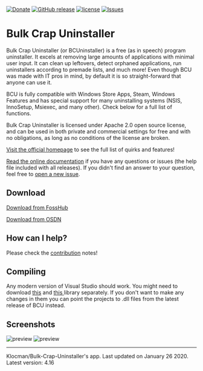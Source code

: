 [![Donate](https://img.shields.io/badge/donate-paypal%20%2F%20bitcoin-brightgreen.svg)](http://klocmansoftware.weebly.com/donate.html)
[![GitHub release](https://img.shields.io/github/release/klocman/Bulk-Crap-Uninstaller.svg)](https://github.com/Klocman/Bulk-Crap-Uninstaller/releases)
[![license](https://img.shields.io/github/license/klocman/Bulk-Crap-Uninstaller.svg)](https://github.com/Klocman/Bulk-Crap-Uninstaller/blob/master/Licence.txt)
[![Issues](https://img.shields.io/github/issues/klocman/Bulk-Crap-Uninstaller.svg)](https://github.com/Klocman/Bulk-Crap-Uninstaller/issues)

# Bulk Crap Uninstaller
Bulk Crap Uninstaller (or BCUninstaller) is a free (as in speech) program uninstaller. It excels at removing large amounts of applications with minimal user input. It can clean up leftovers, detect orphaned applications, run uninstallers according to premade lists, and much more! Even though BCU was made with IT pros in mind, by default it is so straight-forward that anyone can use it.

BCU is fully compatible with Windows Store Apps, Steam, Windows Features and has special support for many uninstalling systems (NSIS, InnoSetup, Msiexec, and many other). Check below for a full list of functions.

Bulk Crap Uninstaller is licensed under Apache 2.0 open source license, and can be used in both private and commercial settings for free and with no obligations, as long as no conditions of the license are broken.

[Visit the official homepage](https://www.bcuninstaller.com/) to see the full list of quirks and features!

[Read the online documentation](https://htmlpreview.github.io/?https://github.com/Klocman/Bulk-Crap-Uninstaller/blob/master/doc/BCU_manual.html) if you have any questions or issues (the help file included with all releases). If you didn't find an answer to your question, feel free to [open a new issue](https://github.com/Klocman/Bulk-Crap-Uninstaller/issues/new).

## Download
[Download from FossHub](https://www.fosshub.com/Bulk-Crap-Uninstaller.html)

[Download from OSDN](https://osdn.net/projects/bulk-crap-uninstaller/releases/latest-release)

## How can I help?
Please check the [contribution](CONTRIBUTING.md) notes!

## Compiling
Any modern version of Visual Studio should work. You might need to download [this](https://github.com/Klocman/UpdateSystem) and [this ](https://sourceforge.net/p/kloctoolslibrary/) library separately. If you don't want to make any changes in them you can point the projects to .dll files from the latest release of BCU instead.

## Screenshots
![preview](https://github.com/Klocman/Bulk-Crap-Uninstaller/raw/gh-pages/assets/1.png)
![preview](https://github.com/Klocman/Bulk-Crap-Uninstaller/raw/gh-pages/assets/4.png)

---
Klocman/Bulk-Crap-Uninstaller's app. Last updated on January 26 2020. Latest version: 4.16

